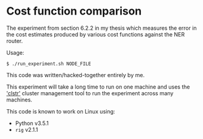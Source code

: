 Cost function comparison
========================

The experiment from section 6.2.2 in my thesis which measures the error in the
cost estimates produced by various cost functions against the NER router.

Usage:

    $ ./run_experiment.sh NODE_FILE

This code was written/hacked-together entirely by me.

This experiment will take a long time to run on one machine and uses the
['clstr'](https://github.com/mossblaser/clstr) cluster management tool to run
the experiment across many machines.

This code is known to work on Linux using:

* Python v3.5.1
* `rig` v2.1.1
